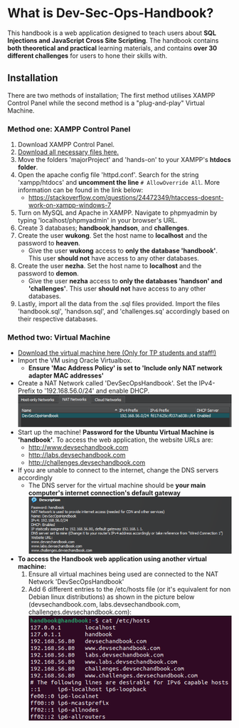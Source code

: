# What is Dev-Sec-Ops-Handbook?
This handbook is a web application designed to teach users about **SQL Injections and JavaScript Cross Site Scripting**. The handbook contains **both theoretical and practical** learning materials, and contains **over 30 different challenges** for users to hone their skills with.

## Installation
There are two methods of installation; The first method utilises XAMPP Control Panel while the second method is a "plug-and-play" Virtual Machine.
### Method one: XAMPP Control Panel
1. Download XAMPP Control Panel.
2. [Download all necessary files here.](https://github.com/TragicLoveStory/DevSecOpsHandbook/releases/download/v0.1.0/Handbook_Files.zip)
3. Move the folders 'majorProject' and 'hands-on' to your XAMPP's **htdocs folder**.
4. Open the apache config file 'httpd.conf'. Search for the string 'xampp/htdocs' and **uncomment the line** ```# AllowOverride All```. More information can be found in the link below:
	- https://stackoverflow.com/questions/24472349/htaccess-doesnt-work-on-xampp-windows-7
5. Turn on MySQL and Apache in XAMPP. Navigate to phpmyadmin by typing 'localhost/phpmyadmin' in your browser's URL.
6. Create 3 databases; **handbook**,**handson**, and **challenges**.
7. Create the user **wukong**. Set the host name to **localhost** and the password to **heaven**.
	- Give the user **wukong** access to **only the database 'handbook'**. This user **should not** have access to any other databases.
8. Create the user **nezha**. Set the host name to **localhost** and the password to **demon**.
	- Give the user **nezha** access to **only the databases 'handson' and 'challenges'**. This user **should not** have access to any other databases.
9. Lastly, import all the data from the .sql files provided. Import the files 'handbook.sql', 'handson.sql', and 'challenges.sq' accordingly based on their respective databases.

### Method two: Virtual Machine
- [Download the virtual machine here (Only for TP students and staff!)](temp)
- Import the VM using Oracle Virtualbox.
	- **Ensure 'Mac Address Policy' is set to 'Include only NAT network adapter MAC addresses'**
- Create a NAT Network called 'DevSecOpsHandbook'. Set the IPv4-Prefix to '192.168.56.0/24' and enable DHCP.  
![Image1](images/1.png)
- Start up the machine! **Password for the Ubuntu Virtual Machine is 'handbook'**. To access the web application, the website URLs are:
	- http://www.devsechandbook.com
	- http://labs.devsechandbook.com 
	- http://challenges.devsechandbook.com
- If you are unable to connect to the internet, change the DNS servers accordingly 
	- The DNS server for the virtual machine should be **your main computer's internet connection's default gateway**  
![Image2](images/2.png)
- **To access the Handbook web application using another virtual machine:**
	1. Ensure all virtual machines being used are connected to the NAT Network 'DevSecOpsHandbook'
	2. Add 6 different entries to the /etc/hosts file (or it's equivalent for non Debian linux distributions) as shown in the picture below (devsechandbook.com, labs.devsechandbook.com, challenges.devsechandbook.com):  
	![Image3](images/3.png)
 
